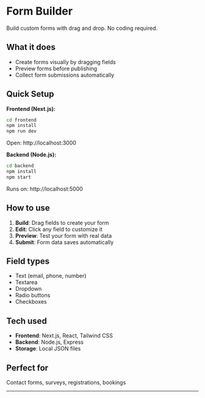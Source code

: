 # Form Builder

Build custom forms with drag and drop. No coding required.

## What it does
- Create forms visually by dragging fields
- Preview forms before publishing
- Collect form submissions automatically

## Quick Setup

**Frontend (Next.js):**
```bash
cd frontend
npm install
npm run dev
```
Open: http://localhost:3000

**Backend (Node.js):**
```bash
cd backend
npm install
npm start
```
Runs on: http://localhost:5000

## How to use

1. **Build**: Drag fields to create your form
2. **Edit**: Click any field to customize it
3. **Preview**: Test your form with real data
4. **Submit**: Form data saves automatically

## Field types
- Text (email, phone, number)
- Textarea
- Dropdown
- Radio buttons
- Checkboxes

## Tech used
- **Frontend**: Next.js, React, Tailwind CSS
- **Backend**: Node.js, Express
- **Storage**: Local JSON files

## Perfect for
Contact forms, surveys, registrations, bookings

---

